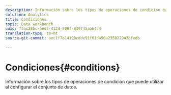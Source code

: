 ```yaml
---
description: Información sobre los tipos de operaciones de condición que puede utilizar al configurar el conjunto de datos.
solution: Analytics
title: Condiciones
topic: Data workbench
uuid: f5ac28bc-6ed7-413d-909f-839745a564c4
translation-type: tm+mt
source-git-commit: aec1f7b14198cdde91f61d490a235022943bfedb

---
```



# Condiciones{#conditions}

Información sobre los tipos de operaciones de condición que puede utilizar al configurar el conjunto de datos.

